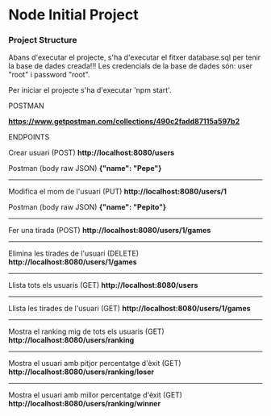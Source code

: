 
# Node Initial Project

### Project Structure

Abans d'executar el projecte, s'ha d'executar el fitxer database.sql per tenir la base de dades creada!!!
Les credencials de la base de dades són: user "root" i password "root".

Per iniciar el projecte s'ha d'executar 'npm start'.

POSTMAN

<b>https://www.getpostman.com/collections/490c2fadd87115a597b2</b>

ENDPOINTS

Crear usuari (POST)
<b>http://localhost:8080/users</b>

Postman (body raw JSON)
<b>{"name": "Pepe"}</b>

-----------------------------------

Modifica el mom de l'usuari (PUT)
<b>http://localhost:8080/users/1</b>

Postman (body raw JSON)
<b>{"name": "Pepito"}</b>

-----------------------------------

Fer una tirada (POST)
<b>http://localhost:8080/users/1/games</b>

-----------------------------------

Elimina les tirades de l'usuari (DELETE)
<b>http://localhost:8080/users/1/games</b>

-----------------------------------

Llista tots els usuaris (GET)
<b>http://localhost:8080/users</b>

-----------------------------------

Llista les tirades de l'usuari (GET)
<b>http://localhost:8080/users/1/games</b>

-----------------------------------

Mostra el ranking mig de tots els usuaris (GET)
<b>http://localhost:8080/users/ranking</b>

-----------------------------------

Mostra el usuari amb pitjor percentatge d'èxit (GET)
<b>http://localhost:8080/users/ranking/loser</b>

-----------------------------------

Mostra el usuari amb millor percentatge d'èxit (GET)
<b>http://localhost:8080/users/ranking/winner</b>
